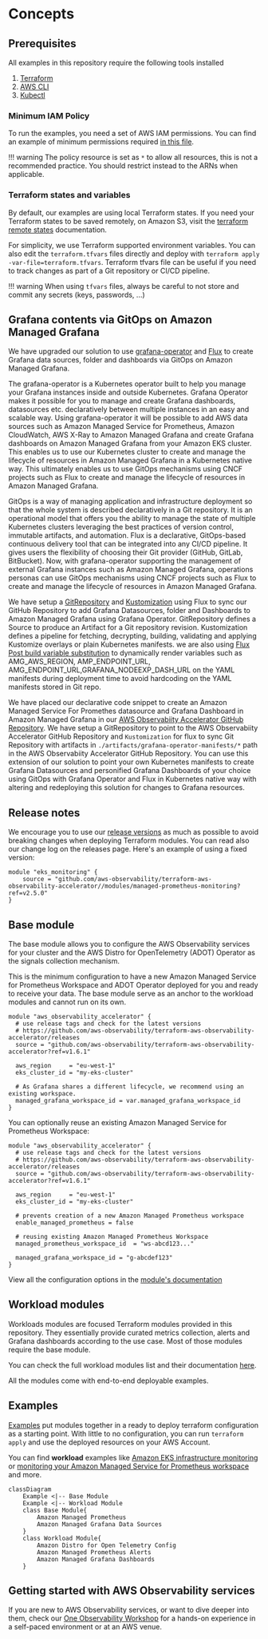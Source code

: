 # Concepts

## Prerequisites

All examples in this repository require the following tools installed

1. [Terraform](https://learn.hashicorp.com/tutorials/terraform/install-cli)
2. [AWS CLI](https://docs.aws.amazon.com/cli/latest/userguide/install-cliv2.html)
3. [Kubectl](https://Kubernetes.io/docs/tasks/tools/)

### Minimum IAM Policy

To run the examples, you need a set of AWS IAM permissions. You can find an example of minimum
permissions required [in this file](https://github.com/aws-observability/terraform-aws-observability-accelerator/blob/main/docs/iam/min-iam-policy.json).

!!! warning
    The policy resource is set as `*` to allow all resources, this is not a recommended practice.
    You should restrict instead to the ARNs when applicable.

### Terraform states and variables

By default, our examples are using local Terraform states. If you need
your Terraform states to be saved remotely, on Amazon S3, visit the
[terraform remote states](https://www.terraform.io/language/state/remote) documentation.

For simplicity, we use Terraform supported environment variables.
You can also edit the `terraform.tfvars` files directly and deploy
with `terraform apply -var-file=terraform.tfvars`. Terraform tfvars file can be useful if
you need to track changes as part of a Git repository or CI/CD pipeline.

!!! warning
    When using `tfvars` files, always be careful to not store and commit any secrets (keys,     passwords, ...)

## Grafana contents via GitOps on Amazon Managed Grafana

We have upgraded our solution to use [grafana-operator](https://github.com/grafana-operator/grafana-operator#:~:text=The%20grafana%2Doperator%20is%20a,an%20easy%20and%20scalable%20way.) and [Flux](https://fluxcd.io/) to create Grafana data sources, folder and dashboards via GitOps on Amazon Managed Grafana.

The grafana-operator is a Kubernetes operator built to help you manage your Grafana instances inside and outside Kubernetes. Grafana Operator makes it possible for you to manage and create Grafana dashboards, datasources etc. declaratively between multiple instances in an easy and scalable way. Using grafana-operator it will be possible to add AWS data sources such as Amazon Managed Service for Prometheus, Amazon CloudWatch, AWS X-Ray to Amazon Managed Grafana and create Grafana dashboards on Amazon Managed Grafana from your Amazon EKS cluster. This enables us to use our Kubernetes cluster to create and manage the lifecycle of resources in Amazon Managed Grafana in a Kubernetes native way. This ultimately enables us to use GitOps mechanisms using CNCF projects such as Flux  to create and manage the lifecycle of resources in Amazon Managed Grafana.

GitOps is a way of managing application and infrastructure deployment so that the whole system is described declaratively in a Git repository. It is an operational model that offers you the ability to manage the state of multiple Kubernetes clusters leveraging the best practices of version control, immutable artifacts, and automation. Flux  is a declarative, GitOps-based continuous delivery tool that can be integrated into any CI/CD pipeline. It gives users the flexibility of choosing their Git provider (GitHub, GitLab, BitBucket). Now, with grafana-operator supporting the management of external Grafana instances such as Amazon Managed Grafana, operations personas can use GitOps mechanisms using CNCF projects such as Flux to create and manage the lifecycle of resources in Amazon Managed Grafana.

We have setup a [GitRepository](https://fluxcd.io/flux/components/source/gitrepositories/) and [Kustomization](https://fluxcd.io/flux/components/kustomize/kustomization/) using Flux to sync our GitHub Repository to add Grafana Datasources, folder and Dashboards to Amazon Managed Grafana using Grafana Operator. GitRepository defines a Source to produce an Artifact for a Git repository revision. Kustomization defines a pipeline for fetching, decrypting, building, validating and applying Kustomize overlays or plain Kubernetes manifests. we are also using [Flux Post build variable substitution](https://fluxcd.io/flux/components/kustomize/kustomization/#post-build-variable-substitution) to dynamically render variables such as AMG_AWS_REGION, AMP_ENDPOINT_URL, AMG_ENDPOINT_URL,GRAFANA_NODEEXP_DASH_URL on the YAML manifests during deployment time to avoid hardcoding on the YAML manifests stored in Git repo.

We have placed our declarative code snippet to create an Amazon Managed Service For Promethes datasource and Grafana Dashboard in Amazon Managed Grafana in our [AWS Observabiity Accelerator GitHub Repository](https://github.com/aws-observability/aws-observability-accelerator). We have setup a GitRepository to point to the AWS Observabiity Accelerator GitHub Repository and `Kustomization` for flux to sync Git Repository with artifacts in `./artifacts/grafana-operator-manifests/*` path in the AWS Observabiity Accelerator GitHub Repository. You can use this extension of our solution to point your own Kubernetes manifests to create Grafana Datasources and personified Grafana Dashboards of your choice using GitOps with Grafana Operator and Flux in Kubernetes native way with altering and redeploying this solution for changes to Grafana resources.



## Release notes

We encourage you to use our [release versions](https://github.com/aws-observability/terraform-aws-observability-accelerator/releases)
as much as possible to avoid breaking changes when deploying Terraform modules. You can
read also our change log on the releases page. Here's an example of using a fixed version:

```hcl
module "eks_monitoring" {
    source = "github.com/aws-observability/terraform-aws-observability-accelerator//modules/managed-prometheus-monitoring?ref=v2.5.0"
}
```


## Base module

The base module allows you to configure the AWS Observability services for your cluster and
the AWS Distro for OpenTelemetry (ADOT) Operator as the signals collection mechanism.

This is the minimum configuration to have a new Amazon Managed Service for Prometheus Workspace
and ADOT Operator deployed for you and ready to receive your data.
The base module serve as an anchor to the workload modules and cannot run on its own.

```hcl
module "aws_observability_accelerator" {
  # use release tags and check for the latest versions
  # https://github.com/aws-observability/terraform-aws-observability-accelerator/releases
  source = "github.com/aws-observability/terraform-aws-observability-accelerator?ref=v1.6.1"

  aws_region     = "eu-west-1"
  eks_cluster_id = "my-eks-cluster"

  # As Grafana shares a different lifecycle, we recommend using an existing workspace.
  managed_grafana_workspace_id = var.managed_grafana_workspace_id
}
```

You can optionally reuse an existing Amazon Managed Service for Prometheus Workspace:

```hcl
module "aws_observability_accelerator" {
  # use release tags and check for the latest versions
  # https://github.com/aws-observability/terraform-aws-observability-accelerator/releases
  source = "github.com/aws-observability/terraform-aws-observability-accelerator?ref=v1.6.1"

  aws_region     = "eu-west-1"
  eks_cluster_id = "my-eks-cluster"

  # prevents creation of a new Amazon Managed Prometheus workspace
  enable_managed_prometheus = false

  # reusing existing Amazon Managed Prometheus Workspace
  managed_prometheus_workspace_id  = "ws-abcd123..."

  managed_grafana_workspace_id = "g-abcdef123"
}
```

View all the configuration options in the [module's documentation](https://github.com/aws-observability/terraform-aws-observability-accelerator#requirements)

## Workload modules

Workloads modules are focused Terraform modules provided in this repository. They essentially provide curated metrics collection, alerts and Grafana dashboards according to the use case. Most of those modules require the base module.

You can check the full workload modules list and their documentation [here](https://github.com/aws-observability/terraform-aws-observability-accelerator/tree/main/modules/).

All the modules come with end-to-end deployable examples.

## Examples

[Examples](https://github.com/aws-observability/terraform-aws-observability-accelerator/tree/main/examples) put modules together in a ready to deploy terraform configuration as a starting point. With little to no configuration, you can run `terraform apply` and use the deployed resources on your AWS Account.

You can find **workload** examples like [Amazon EKS infrastructure monitoring](https://aws-observability.github.io/terraform-aws-observability-accelerator/eks/) or [monitoring your Amazon Managed Service for Prometheus workspace](https://aws-observability.github.io/terraform-aws-observability-accelerator/workloads/managed-prometheus/) and more.

```mermaid
classDiagram
    Example <|-- Base Module
    Example <|-- Workload Module
    class Base Module{
        Amazon Managed Prometheus
        Amazon Managed Grafana Data Sources
    }
    class Workload Module{
        Amazon Distro for Open Telemetry Config
        Amazon Managed Prometheus Alerts
        Amazon Managed Grafana Dashboards
    }
```


## Getting started with AWS Observability services

If you are new to AWS Observability services, or want to dive deeper into them,
check our [One Observability Workshop](https://catalog.workshops.aws/observability/)
for a hands-on experience in a self-paced environment or at an AWS venue.
